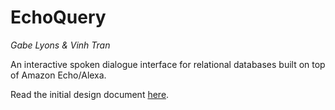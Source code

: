 EchoQuery
=======

*Gabe Lyons & Vinh Tran*

An interactive spoken dialogue interface for relational databases built on top
of Amazon Echo/Alexa.

Read the initial design document [here](https://docs.google.com/a/brown.edu/document/d/1xMVmtSykhRenqOvThFbPEdlVE1yZR6gHQv41pyNFJrM/edit?usp=sharing).
